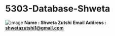 # 5303-Database-Shweta

![image](https://cloud.githubusercontent.com/assets/13262409/8640655/671f6d64-28c5-11e5-9f03-635ae3c29008.jpg)
**Name : Shweta Zutshi**
**Email Address : shwetazutshi1@gmail.com**

